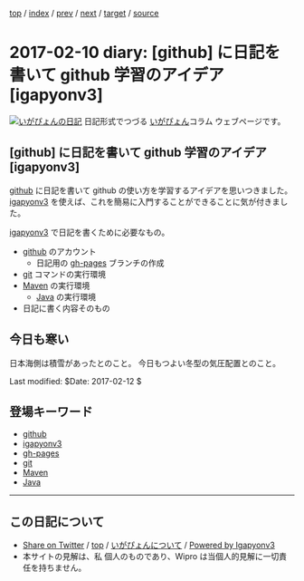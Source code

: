 [top](../index.html) 
 / [index](index.html) 
 / [prev](ig170209.html) 
 / [next](ig170211.html) 
 / [target](http://www.igapyon.jp/igapyon/diary/2017/ig170210.html) 
 / [source](https://github.com/igapyon/diary/blob/master/2017/ig170210.src.md) 

2017-02-10 diary: [github] に日記を書いて github 学習のアイデア [igapyonv3]
=====================================================================================================
[![いがぴょんの日記](http://www.igapyon.jp/igapyon/diary/images/iga200306s.jpg "いがぴょん")](http://www.igapyon.jp/igapyon/diary/memo/memoigapyon.html) 日記形式でつづる [いがぴょん](http://www.igapyon.jp/igapyon/diary/memo/memoigapyon.html)コラム ウェブページです。

## [github] に日記を書いて github 学習のアイデア [igapyonv3]

[github](../keyword/github.html) に日記を書いて github の使い方を学習するアイデアを思いつきました。
[igapyonv3](../keyword/igapyonv3.html) を使えば、これを簡易に入門することができることに気が付きました。

[igapyonv3](../keyword/igapyonv3.html) で日記を書くために必要なもの。

* [github](../keyword/github.html) のアカウント
  * 日記用の [gh-pages](../keyword/gh-pages.html) ブランチの作成
* [git](../keyword/git.html) コマンドの実行環境
* [Maven](../keyword/maven.html) の実行環境
  * [Java](../keyword/java.html) の実行環境
* 日記に書く内容そのもの

## 今日も寒い

日本海側は積雪があったとのこと。
今日もつよい冬型の気圧配置とのこと。

Last modified: $Date: 2017-02-12 $

## 登場キーワード

* [github](../keyword/github.html)
* [igapyonv3](../keyword/igapyonv3.html)
* [gh-pages](../keyword/gh-pages.html)
* [git](../keyword/git.html)
* [Maven](../keyword/maven.html)
* [Java](../keyword/java.html)

----------------------------------------------------------------------------------------------------

## この日記について

* [Share on Twitter](https://twitter.com/intent/tweet?hashtags=igapyon%2Cdiary%2C%E3%81%84%E3%81%8C%E3%81%B4%E3%82%87%E3%82%93%2Cgithub%2Cigapyonv3%2Cgh-pages%2Cgit%2CMaven%2CJava&text=%5Bgithub%5D+%E3%81%AB%E6%97%A5%E8%A8%98%E3%82%92%E6%9B%B8%E3%81%84%E3%81%A6+github+%E5%AD%A6%E7%BF%92%E3%81%AE%E3%82%A2%E3%82%A4%E3%83%87%E3%82%A2+%5Bigapyonv3%5D&url=http%3A%2F%2Fwww.igapyon.jp%2Figapyon%2Fdiary%2F2017%2Fig170210.html) / [top](../index.html) / [いがぴょんについて](http://www.igapyon.jp/igapyon/diary/memo/memoigapyon.html) / [Powered by Igapyonv3](https://github.com/igapyon/igapyonv3)
* 本サイトの見解は、私 個人のものであり、Wipro は当個人的見解に一切責任を持ちません。 
